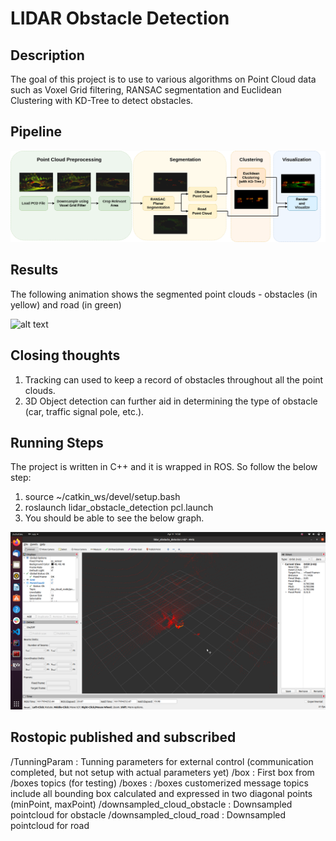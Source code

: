 # LIDAR Obstacle Detection


## Description

The goal of this project is to use to various algorithms on Point Cloud data such as Voxel Grid filtering, RANSAC segmentation and Euclidean Clustering with KD-Tree to detect obstacles.





## Pipeline

![alt text](assets/flowchart_2.png)

## Results
The following animation shows the segmented point clouds - obstacles (in yellow) and road (in green)

![alt text](assets/animation.gif)


## Closing thoughts
1. Tracking can used to keep a record of obstacles throughout all the point clouds.
2. 3D Object detection can further aid in determining the type of obstacle (car, traffic signal pole, etc.).

## Running Steps
The project is written in C++ and it is wrapped in ROS. So follow the below step:
1. source ~/catkin_ws/devel/setup.bash
2. roslaunch lidar_obstacle_detection pcl.launch
3. You should be able to see the below graph.

![alt text](assets/Rviz.png)

## Rostopic published and subscribed
/TunningParam                  : Tunning parameters for external control (communication completed, but not setup with actual parameters yet)
/box                           : First box from /boxes topics (for testing)
/boxes                         : /boxes customerized message topics include all bounding box calculated and expressed in two diagonal points (minPoint, maxPoint)
/downsampled_cloud_obstacle    : Downsampled pointcloud for obstacle 
/downsampled_cloud_road        : Downsampled pointcloud for road 

